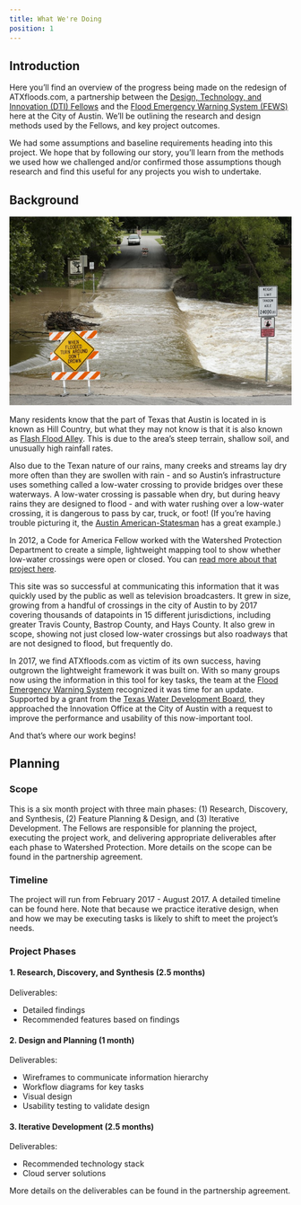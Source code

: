```yaml
---
title: What We're Doing
position: 1
---
```


## Introduction

Here you’ll find an overview of the progress being made on the redesign of ATXfloods.com, a partnership between the [Design, Technology, and Innovation (DTI) Fellows](https://cityofaustin.github.io/innovation-fellows/) and the [Flood Emergency Warning System (FEWS)](http://www.austintexas.gov/department/flood-early-warning-system) here at the City of Austin. We’ll be outlining the research and design methods used by the Fellows, and key project outcomes.

We had some assumptions and baseline requirements heading into this project. We hope that by following our story, you’ll learn from the methods we used how we challenged and/or confirmed those assumptions though research and find this useful for any projects you wish to undertake.

## Background

![LowWaterCrossing.jpeg](/assets/img/projects/atxfloods/LowWaterCrossing.jpg)

Many residents know that the part of Texas that Austin is located in is known as Hill Country, but what they may not know is that it is also known as [Flash Flood Alley](https://www.lcra.org/water/floods/Pages/default.aspx). This is due to the area’s steep terrain, shallow soil, and unusually high rainfall rates.

Also due to the Texan nature of our rains, many creeks and streams lay dry more often than they are swollen with rain - and so Austin’s infrastructure uses something called a low-water crossing to provide bridges over these waterways. A low-water crossing is passable when dry, but during heavy rains they are designed to flood - and with water rushing over a low-water crossing, it is dangerous to pass by car, truck, or foot! (If you’re having trouble picturing it, the [Austin American-Statesman](http://www.statesman.com/weather/flash-flood-watch-canceled-dozens-low-water-crossings-closed/q1li4msqoOGExZBDorDbxM/) has a great example.)

In 2012, a Code for America Fellow worked with the Watershed Protection Department to create a simple, lightweight mapping tool to show whether low-water crossings were open or closed. You can [read more about that project here](https://www.codeforamerica.org/blog/2012/11/02/mapping-floods/).

This site was so successful at communicating this information that it was quickly used by the public as well as television broadcasters. It grew in size, growing from a handful of crossings in the city of Austin to by 2017 covering thousands of datapoints in 15 different jurisdictions, including greater Travis County, Bastrop County, and Hays County. It also grew in scope, showing not just closed low-water crossings but also roadways that are not designed to flood, but frequently do.

In 2017, we find ATXfloods.com as victim of its own success, having outgrown the lightweight framework it was built on. With so many groups now using the information in this tool for key tasks, the team at the [Flood Emergency Warning System](http://www.austintexas.gov/department/flood-early-warning-system) recognized it was time for an update. Supported by a grant from the [Texas Water Development Board](http://www.twdb.texas.gov/), they approached the Innovation Office at the City of Austin with a request to improve the performance and usability of this now-important tool.

And that’s where our work begins!

## Planning

### Scope

This is a six month project with three main phases: (1) Research, Discovery, and Synthesis, (2) Feature Planning & Design, and (3) Iterative Development. The Fellows are responsible for planning the project, executing the project work, and delivering appropriate deliverables after each phase to Watershed Protection. More details on the scope can be found in the partnership agreement.

### Timeline

The project will run from February 2017 - August 2017. A detailed timeline can be found here. Note that because we practice iterative design, when and how we may be executing tasks is likely to shift to meet the project’s needs.

### Project Phases

#### 1. Research, Discovery, and Synthesis (2.5 months)

Deliverables:

* Detailed findings
* Recommended features based on findings

#### 2. Design and Planning (1 month)

Deliverables:

* Wireframes to communicate information hierarchy
* Workflow diagrams for key tasks
* Visual design
* Usability testing to validate design

#### 3. Iterative Development (2.5 months)

Deliverables:

* Recommended technology stack
* Cloud server solutions

More details on the deliverables can be found in the partnership agreement.
